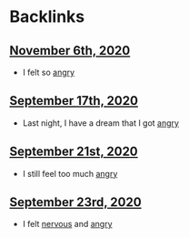 
# Backlinks
## [November 6th, 2020](<November 6th, 2020.md>)
- I felt so [angry](<angry.md>)

## [September 17th, 2020](<September 17th, 2020.md>)
- Last night, I have a dream that I got [angry](<angry.md>)

## [September 21st, 2020](<September 21st, 2020.md>)
- I still feel too much [angry](<angry.md>)

## [September 23rd, 2020](<September 23rd, 2020.md>)
- I felt [nervous](<nervous.md>) and [angry](<angry.md>)

